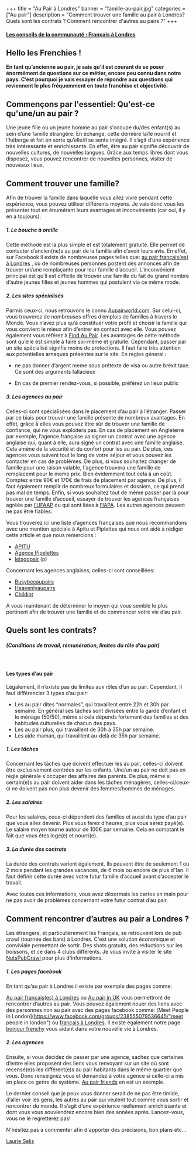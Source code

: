 +++
title = "Au Pair à Londres"
banner = "famille-au-pair.jpg"
categories = ["Au pair"]
description = "Comment trouver une famille au pair à Londres? Quels sont les contrats ? Comment rencontrer d'autres au pairs ?"
+++

#### [Les conseils de la communauté : Français à Londres](https://francais-a-londres.org/c/travail/aux-pairs)

## Hello les Frenchies !

<strong>En tant qu’ancienne au pair, je sais qu’il est courant de se poser énormément de questions sur ce métier, encore peu connu dans notre pays. C’est pourquoi je vais essayer de répondre aux questions qui reviennent le plus fréquemment en toute franchise et objectivité. </strong>

## Commençons par l'essentiel: Qu'est-ce qu'une/un au pair ?

Une jeune fille ou un jeune homme au pair s'occupe du/des enfant(s) au sein d’une famille étrangère. En échange, cette dernière la/le nourrit et l’héberge et fait en sorte qu’elle/il se sente intégré. Il s’agit d’une expérience très intéressante et enrichissante. En effet, être au pair signifie découvrir de nouvelles cultures, de nouvelles langues. Grâce aux temps libres dont vous disposez, vous pouvez rencontrer de nouvelles personnes, visiter de nouveaux lieux.



## Comment trouver une famille?

Afin de trouver la famille dans laquelle vous allez vivre pendant cette expérience, vous pouvez utiliser différents moyens. Je vais donc vous les présenter tout en énumérant leurs avantages et inconvénients (car oui, il y en a toujours).

##### 1. Le bouche à oreille

Cette méthode est la plus simple et est totalement gratuite. Elle permet de contacter d’ancien(ne)s au pair de la famille afin d’avoir leurs avis. En effet, sur Facebook il existe de nombreuses pages telles que: [au pair français(es) à Londres](https://www.facebook.com/groups/184579105665201/?ref=pages_profile_groups_tab&source_id=1604499349587789") , où de nombreuses personnes postent des annonces afin de trouver un/une remplaçante pour leur famille d’accueil. L’inconvénient principal est qu’il est difficile de trouver une famille du fait du grand nombre d’autre jeunes filles et jeunes hommes qui postulent via ce même mode.

##### 2. Les sites spécialisés

Parmis ceux-ci, nous retrouvons le connu [Aupairworld.com](https://www.aupairworld.com/fr "au pair world "). Sur celui-ci, vous trouverez de nombreuses offres d’emplois de familles à travers le Monde. Vous n’avez plus qu’à constituer votre profil et choisir la famille qui vous convient le mieux afin d’entrer en contact avec elle. Vous pouvez également vous référez à [Find Au Pair](https://www.findaupair.com/ "find au pair "). Les avantages de cette méthode sont qu’elle est simple à faire soi-même et gratuite. Cependant, passer par un site spécialisé signifie moins de protections. Il faut faire très attention aux potentielles arnaques présentes sur le site. En regles géneral :<ul><li>
ne pas donner d’argent meme sous prétexte de visa ou autre bréxit taxe. Ce sont des arguments fallacieux</li>
<li>En cas de premier rendez-vous, si possible, préférez un lieux public</li></ul>

##### 3. Les agences au pair

Celles-ci sont spécialisées dans le placement d’au pair à l’étranger. Passer par ce biais pour trouver une famille présente de nombreux avantages. En effet, grâce à elles vous pouvez être sûr de trouver une famille de confiance, qui ne vous exploitera pas. En cas de placement en Angleterre par exemple, l’agence française va signer un contrat avec une agence anglaise qui, quant à elle, aura signé un contrat avec une famille anglaise. Cela amène de la sécurité et du confort pour les au pair. De plus, ces agences vous suivent tout le long de votre séjour et vous pouvez les contacter en cas de problèmes. De plus, si vous souhaitez changer de famille pour une raison valable, l'agence trouvera une famille de remplacemt pour le meme prix. Bien évidemment tout cela à un coût. Comptez entre 90€ et 170€ de frais de placement par agence. De plus, il faut également remplir de nombreux formulaires et dossiers, ce qui prend pas mal de temps. Enfin, si vous souhaitez tout de même passer par là pour trouver une famille d’accueil, essayer de trouver les agences françaises agréée par [l’UFAAP](http://www.ufaap.org/ "ufaap") ou qui sont liées à [l’IAPA](https://www.iapa.org/ "IAPA"). Les autres agences peuvent ne pas être fiables.

Vous trouverez ici une liste d’agences françaises que nous recommandons avec une mention spéciale à Apitu et Piplettes qui nous ont aidé à rédiger cette article et que nous remercions :<ul>
	<li>[APITU](http://www.apitu.com/ "APITU")</li>
	<li>[Agence Pipelettes](http://agencepipelettes.fr/ "agence pipelettes")</li>
	<li>[letsgopair](http://www.letsgopair.fr/ "letsgopair") (p)</li></ul>

Concernant les agences anglaises, celles-ci sont conseillées:<ul>
	<li>[Busybeeaupairs](http://www.busybeeaupairs.com/ "Busybeeaupairs")</li>
	<li>[Heavenlyaupairs](https://www.heavenlyaupairs.com/ "Heavenlyaupairs")</li>
	<li>[Childint](https://www.childint.co.uk/ "childint")</li>
</ul>
A vous maintenant de déterminer le moyen qui vous semble le plus pertinent afin de trouver une famille et de commencer votre vie d’au pair.


## Quels sont les contrats?
##### (Conditions de travail, rémunération, limites du rôle d’au pair)
<br>

#### Les types d’au pair
Légalement, il n’existe pas de limites aux rôles d’un au pair. Cependant, il faut différencier 3 types d’au pair: <ul>

<li>Les au pair dites “normales”, qui travaillent entre 22h et 30h par semaine. En général ses tâches sont divisées entre la garde d’enfant et le ménage (50/50), même si cela dépends fortement des familles et des habitudes culturelles de chacun des pays. </li>
<li>Les au pair plus, qui travaillent de 30h à 35h par semaine.</li>
<li>Les aide maman, qui travaillent au-delà de 35h par semaine.</li> </ul>

##### 1. Les tâches
Concernant les tâches que doivent effectuer les au pair, celles-ci doivent être exclusivement centrées sur les enfants. Une/un au pair ne doit pas en règle générale s'occuper des affaires des parents. De plus, même si certain(e)s au pair doivent aider dans les tâches ménagères, celles-ci/ceux-ci ne doivent pas non plus devenir des femmes/hommes de ménages.

##### 2. Les salaires
Pour les salaires, ceux-ci dépendent des familles et aussi du type d’au pair que vous allez devenir. Plus vous ferez d’heures, plus vous serez payé(e).  Le salaire moyen tourne autour de 100€ par semaine. Cela en comptant le fait que vous êtes logé(e) et nourri(e).

##### 3. La durée des contrats
La durée des contrats varient également. Ils peuvent être de seulement 1 ou 2 mois pendant les grandes vacances, de 6 mois ou encore de plus d’1an. Il faut définir cette durée avec votre futur famille d’accueil avant d’accepter le travail.

Avec toutes ces informations, vous avez désormais les cartes en main pour ne pas avoir de problèmes concernant votre futur contrat d’au pair.

## Comment rencontrer d’autres au pair a Londres ?

Les étrangers, et particulièrement les Français, se retrouvent lors de pub crawl (tournée des bars) à Londres. C'est une solution économique et conviviale permettant de sortir. Des shots gratuits, des réductions sur les boissons, et ce dans 4 clubs différents. Je vous invite à visiter le site [NutsPubCrawl](https://nutspubcrawl.com/fr/ "Faire la fête") pour plus d'informations.

##### 1. Les pages facebook
En tant qu’au pair à Londres il existe par exemple des pages comme:

[Au pair français(es) à Londres](https://www.facebook.com/groups/184579105665201/?ref=pages_profile_groups_tab&source_id=1604499349587789) ou [Au pair in UK](https://www.facebook.com/groups/aupairuk/ "au pair in uk") vous permettront de rencontrer d’autres au pair. Vous pouvez également nouer des liens avec des personnes non au pair avec des pages facebook comme: [Meet People in London](https://www.facebook.com/groups/238555079536645/"meet people in london") ou [français à Londres](https://francais-a-londres.org/).  Il existe également notre page [bonjour frenchy](https://www.facebook.com/groups/171123389660775/ "bonjour frenchy") vous aidant dans votre nouvelle vie à Londres.  
##### 2.	Les agences
Ensuite, si vous décidez de passer par une agence, sachez que certaines d’entre elles proposent des liens vous renvoyant sur un site où sont recensé(e)s les différent(e)s au pair habitants dans le même quartier que vous. Donc renseignez vous et demandez à votre agence si celle-ci a mis en place ce genre de système. [Au pair friends](http://www.aupairfriends.com/masterpage.asp?token=&content=0 "Au pair friends") en est un exemple.

Le dernier conseil que je peux vous donner serait de ne pas être timide, d’aller voir les gens, les autres au pair qui veulent tout comme vous sortir et rencontrer du monde.
Il s’agit d’une expérience réellement enrichissante et dont vous vous souviendrez encore bien des années après. Lancez-vous, vous ne le regretterez pas!

N'hésitez pas à commenter afin d'apporter des précisions, bon plans etc...

[Laurie Selis](https://plus.google.com/113091421949162423553 " Laurie Selis")
